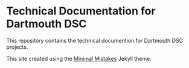 # Technical Documentation for Dartmouth DSC

This repository contains the technical documention for Dartmouth DSC projects. 

This site created using the [Minimal Mistakes](https://github.com/mmistakes/minimal-mistakes) Jekyll theme.
